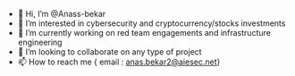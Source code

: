 - 👋 Hi, I’m @Anass-bekar
- 👀 I’m interested in cybersecurity and cryptocurrency/stocks investments
- 🌱 I’m currently working on red team engagements and infrastructure engineering
- 💞️ I’m looking to collaborate on any type of project
- 📫 How to reach me { email : anas.bekar2@aiesec.net}
